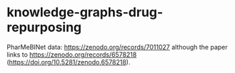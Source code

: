 # knowledge-graphs-drug-repurposing

PharMeBINet data: https://zenodo.org/records/7011027 although the paper links to https://zenodo.org/records/6578218 (https://doi.org/10.5281/zenodo.6578218).
